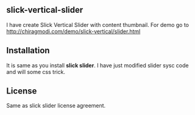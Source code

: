 ## slick-vertical-slider
I have create Slick Vertical Slider with content thumbnail. For demo go to http://chiragmodi.com/demo/slick-vertical/slider.html

## Installation
It is same as you install **slick slider**. I have just modified slider sysc code and will some css trick.

## License
Same as slick slider license agreement.
